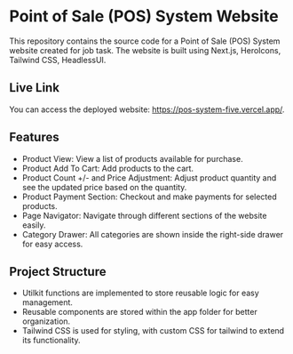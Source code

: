 # Point of Sale (POS) System Website

This repository contains the source code for a Point of Sale (POS) System website created for job task. The website is built using Next.js, HeroIcons, Tailwind CSS, HeadlessUI.

## Live Link

You can access the deployed website: https://pos-system-five.vercel.app/.

## Features

- Product View: View a list of products available for purchase.
- Product Add To Cart: Add products to the cart.
- Product Count +/- and Price Adjustment: Adjust product quantity and see the updated price based on the quantity.
- Product Payment Section: Checkout and make payments for selected products.
- Page Navigator: Navigate through different sections of the website easily.
- Category Drawer: All categories are shown inside the right-side drawer for easy access.

## Project Structure

- Utilkit functions are implemented to store reusable logic for easy management.
- Reusable components are stored within the app folder for better organization.
- Tailwind CSS is used for styling, with custom CSS for tailwind to extend its functionality.
